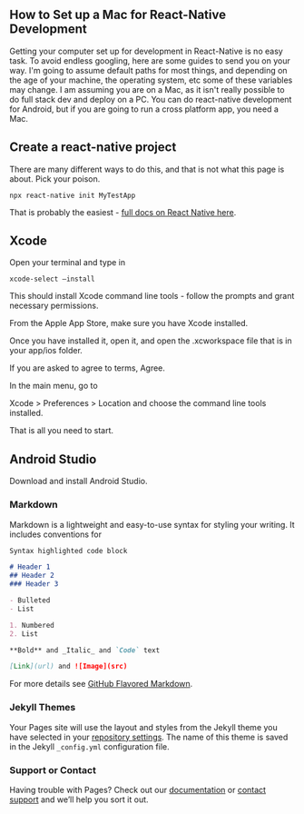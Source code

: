 ## How to Set up a Mac for React-Native Development

Getting your computer set up for development in React-Native is no easy task.  To avoid endless googling, here are some guides to send you on your way.  I'm going to assume default paths for most things, and depending on the age of your machine, the operating system, etc some of these variables may change.  I am assuming you are on a Mac, as it isn't really possible to do full stack dev and deploy on a PC.  You can do react-native development for Android, but if you are going to run a cross platform app, you need a Mac.

## Create a react-native project

There are many different ways to do this, and that is not what this page is about.  Pick your poison.  

```npx react-native init MyTestApp```

That is probably the easiest - [full docs on React Native here](https://reactnative.dev/).

## Xcode

Open your terminal and type in

```xcode-select —install```

This should install Xcode command line tools - follow the prompts and grant necessary permissions.

From the Apple App Store, make sure you have Xcode installed.

Once you have installed it, open it, and open the .xcworkspace file that is in your app/ios folder.

If you are asked to agree to terms, Agree.

In the main menu, go to 

Xcode > Preferences > Location and choose the command line tools installed.

That is all you need to start.

## Android Studio

Download and install Android Studio.



### Markdown

Markdown is a lightweight and easy-to-use syntax for styling your writing. It includes conventions for

```markdown
Syntax highlighted code block

# Header 1
## Header 2
### Header 3

- Bulleted
- List

1. Numbered
2. List

**Bold** and _Italic_ and `Code` text

[Link](url) and ![Image](src)
```

For more details see [GitHub Flavored Markdown](https://guides.github.com/features/mastering-markdown/).

### Jekyll Themes

Your Pages site will use the layout and styles from the Jekyll theme you have selected in your [repository settings](https://github.com/justinhandley/setup-for-react-native-development/settings/pages). The name of this theme is saved in the Jekyll `_config.yml` configuration file.

### Support or Contact

Having trouble with Pages? Check out our [documentation](https://docs.github.com/categories/github-pages-basics/) or [contact support](https://support.github.com/contact) and we’ll help you sort it out.
